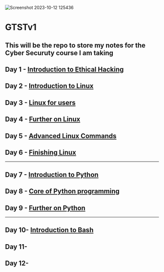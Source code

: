 ![Screenshot 2023-10-12 125436](https://github.com/Mistire/GTSTv1/assets/96515111/0c94b3cb-f6de-4f0b-9bae-279a3c02ce65)
# GTSTv1
## This will be the repo to store my notes for the **Cyber Securuty** course I am taking

## Day 1 - [Introduction to Ethical Hacking](https://github.com/Mistire/GTSTv1/blob/main/Day1.md)
## Day 2 - [Introduction to Linux](https://github.com/Mistire/GTSTv1/blob/main/Day%202.md)
## Day 3 - [Linux for users](https://github.com/Mistire/GTSTv1/blob/main/Day%203.md)
## Day 4 - [Further on Linux](https://github.com/Mistire/GTSTv1/blob/main/Day%204.md)
## Day 5 - [Advanced Linux Commands](https://github.com/Mistire/GTSTv1/blob/main/Day%205.md)
## Day 6 - [Finishing Linux](https://github.com/Mistire/GTSTv1/blob/main/Day%206.md)
--- 
## Day 7 -  [Introduction to Python](https://github.com/Mistire/GTSTv1/blob/main/Day%207.md)
## Day 8 -  [Core of Python programming](https://github.com/Mistire/GTSTv1/blob/main/Day%208.md)
## Day 9 -  [Further on Python](https://github.com/Mistire/GTSTv1/blob/main/Day%209.md)
---
## Day 10- [Introduction to Bash](https://github.com/Mistire/GTSTv1/blob/main/Day_10.md)
## Day 11-
## Day 12-

